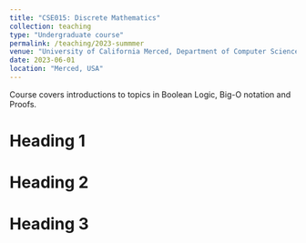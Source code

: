 ```yaml
---
title: "CSE015: Discrete Mathematics"
collection: teaching
type: "Undergraduate course"
permalink: /teaching/2023-summmer
venue: "University of California Merced, Department of Computer Science and Engineering"
date: 2023-06-01
location: "Merced, USA"
---
```


Course covers introductions to topics in Boolean Logic, Big-O notation and Proofs.

Heading 1
======

Heading 2
======

Heading 3
======
